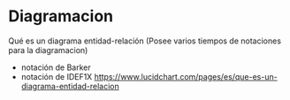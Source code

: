 # Diagramacion

Qué es un diagrama entidad-relación
(Posee varios tiempos de notaciones para la diagramacion)
- notación de Barker
- notación de IDEF1X
https://www.lucidchart.com/pages/es/que-es-un-diagrama-entidad-relacion